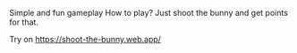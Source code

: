 Simple and fun gameplay
How to play? Just shoot the bunny and get points for that.

Try on https://shoot-the-bunny.web.app/
